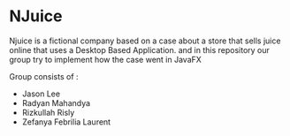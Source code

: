 # NJuice

Njuice is a fictional company based on a case about a store that sells juice online that uses a Desktop Based Application.
and in this repository our group try to implement how the case went in JavaFX

Group consists of : 
- Jason Lee
- Radyan Mahandya
- Rizkullah Risly
- Zefanya Febrilia Laurent
